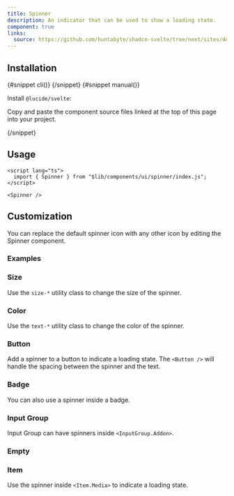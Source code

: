 ```yaml
---
title: Spinner
description: An indicator that can be used to show a loading state.
component: true
links:
  source: https://github.com/huntabyte/shadcn-svelte/tree/next/sites/docs/src/lib/registry/ui/spinner
---
```


<script>
	import ComponentPreview from "$lib/components/component-preview.svelte";
	import PMAddComp from "$lib/components/pm-add-comp.svelte";
	import PMInstall from "$lib/components/pm-install.svelte";
	import Steps from "$lib/components/steps.svelte";
	import InstallTabs from "$lib/components/install-tabs.svelte";
	import Step from "$lib/components/step.svelte";
</script>

<ComponentPreview name="spinner-demo">

<div></div>

</ComponentPreview>

## Installation

<InstallTabs>
{#snippet cli()}
<PMAddComp name="spinner" />
{/snippet}
{#snippet manual()}
<Steps>

<Step>

Install `@lucide/svelte`:

</Step>

<PMInstall command="@lucide/svelte -D" />

<Step>

Copy and paste the component source files linked at the top of this page into your project.

</Step>

</Steps>
{/snippet}
</InstallTabs>

## Usage

```svelte
<script lang="ts">
  import { Spinner } from "$lib/components/ui/spinner/index.js";
</script>

<Spinner />
```

## Customization

You can replace the default spinner icon with any other icon by editing the Spinner component.

<ComponentPreview name="spinner-custom-demo">

<div></div>

</ComponentPreview>

### Examples

### Size

Use the `size-*` utility class to change the size of the spinner.

<ComponentPreview name="spinner-size-demo">

<div></div>

</ComponentPreview>

### Color

Use the `text-*` utility class to change the color of the spinner.

<ComponentPreview name="spinner-color-demo">

<div></div>

</ComponentPreview>

### Button

Add a spinner to a button to indicate a loading state. The `<Button />` will handle the spacing between the spinner and the text.

<ComponentPreview name="spinner-button-demo">

<div></div>

</ComponentPreview>

### Badge

You can also use a spinner inside a badge.

<ComponentPreview name="spinner-badge-demo">

<div></div>

</ComponentPreview>

### Input Group

Input Group can have spinners inside `<InputGroup.Addon>`.

<ComponentPreview name="spinner-input-group-demo">

<div></div>

</ComponentPreview>

### Empty

<ComponentPreview name="spinner-empty-demo">

<div></div>

</ComponentPreview>

### Item

Use the spinner inside `<Item.Media>` to indicate a loading state.

<ComponentPreview name="spinner-item-demo">

<div></div>

</ComponentPreview>
